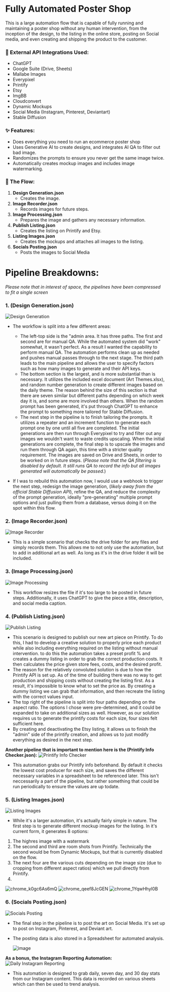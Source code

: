 # **Fully Automated Poster Shop**

This is a large automation flow that is capable of fully running and maintaining a poster shop without any human intervention, from the inception of the design, to the listing in the online store, posting on Social media, and even creating and shipping the product to the customer. 

### 🤖 External API Integrations Used:
- ChatGPT
- Google Suite (Drive, Sheets)
- Mallabe Images
- Everypixel
- Printify
- Etsy
- ImgBB
- Cloudconvert
- Dynamic Mockups
- Social Media (Instagram, Pinterest, Deviantart)
- Stable Diffusion

### ✨ Features:
- Does everything you need to run an ecommerce poster shop
- Uses Generative AI to create designs, and integrates AI QA to filter out bad image.
- Randomizes the prompts to ensure you never get the same image twice.
- Automatically creates mockup images and includes image watermarking.

### 🌊 The Flow:
1. **Design Generation.json**
   - Creates the image.
2. **Image Recorder.json**
   - Records images for future steps.
3. **Image Processing.json**
   - Prepares the image and gathers any necessary information.
4. **Publish Listing.json**
   - Creates the listing on Printify and Etsy.
5. **Listing Images.json**
   - Creates the mockups and attaches all images to the listing.
6. **Socials Posting.json**
   - Posts the images to Social Media
  
# Pipeline Breakdowns:
_Please note that in interest of space, the pipelines have been compressed to fit a single screen_
      
### 1. (Design Generation.json) 
![Design Generation](https://github.com/user-attachments/assets/19f396cc-370d-41b3-a38f-0e1c252949b0)

 - The workflow is split into a few different areas:
    - The left-top side is the "admin area. It has three paths. The first and second are for manual QA. While the automated system did "work" somewhat, it wasn't perfect. As a result I wanted the capability to perform manual QA. The automation performs clean up as needed and pushes manual passes through to the next stage. The third path leads to the main pipeline and allows the user to specify factors such as how many images to generate and their API keys.
    - The bottom section is the largest, and is more substantial than is necessary. It utilizes the included excel document (Art Themes.xlsx), and random number generation to create different images based on the daily theme. The reason behind the size of this section is that there are seven similar but different paths depending on which week day it is, and some are more involved than others. When the random prompt has been generated, it's put through ChatGPT to enhance the prompt to something more tailored for Stable Diffusion.
    - The next step in the pipeline is to finish tailoring the prompts. It utilizes a repeater and an increment function to generate each prompt one by one until all five are completed. The initial generations are then run through Everypixel to try and filter out any images we wouldn't want to waste credits upscaling. When the initial generations are complete, the final step is to upscale the images and run them through QA again, this time with a stricter quality requirement. The images are saved on Drive and Sheets, in order to be worked on in future steps. (_Please note that the QA filtering is disabled by default. It still runs QA to record the info but all images generated will automatically be passed._)

- If I was to rebuild this automation now, I would use a webhook to trigger the next step, redesign the image generation, (_likely away from the official Stable Diffusion API_), refine the QA, and reduce the complexity of the prompt generation, ideally "pre-generating" multiple prompt options and just pulling them from a database, versus doing it on the spot within this flow. 
    

      

### 2. (Image Recorder.json)
![Image Recorder](https://github.com/user-attachments/assets/9cff006f-424e-4fa8-82d3-a8fb7beec33f)

- This is a simple scenario that checks the drive folder for any files and simply records them. This allows me to not only use the automation, but to add in additional art as well. As long as it's in the drive folder it will be included.

### 3. (Image Processing.json)
![Image Processing](https://github.com/user-attachments/assets/4c8c841a-7108-42b7-8664-dade390dab3f)

- This workflow resizes the file if it's too large to be posted in future steps. Additionally, it uses ChatGPT to give the piece a title, description, and social media caption.



### 4. (Publish Listing.json)
![Publish Listing](https://github.com/user-attachments/assets/c4878e2f-e698-472f-91a6-528952b155e1)


- This scenario is designed to publish our new art piece on Printify. To do this, I had to develop a creative solution to properly price each product while also including everything required on the listing without manual intervention. to do this the automation takes a preset profit % and creates a dummy listing in order to grab the correct production costs. It then calculates the price given store fees, costs, and the desired profit.
- The reason for the relatively convoluted solution is due to how the Printify API is set up. As of the time of building there was no way to get production and shipping costs without creating the listing first. As a result, it's impossible to know what to set the price as. By creating a dummy listing we can grab that information, and then recreate the listing with the correct values input.
- The top right of the pipeline is split into four paths depending on the aspect ratio. The options I chose were pre-determined, and it could be expanded to take on additional sizes as well. However, as our solution requires us to generate the printify costs for each size, four sizes felt sufficient here. 
- By creating and deactivating the Etsy listing, it allows us to finish the "admin" side of the printify creation, and allows us to just modify everything as desired in the next step.

**Another pipeline that is important to mention here is the (Printify Info Checker.json):**
![Printify Info Checker](https://github.com/user-attachments/assets/c2a296c8-c673-411d-92c2-c7692cac387d)

- This automation grabs our Printify info beforehand. By default it checks the lowest cost producer for each size, and saves the different necessary variables in a spreadsheet to be referenced later. This isn't neccessarily a part of the pipeline, but rather something that could be run periodically to ensure the values are up todate.

### 5. (Listing Images.json)
![Listing Images](https://github.com/user-attachments/assets/945eedb3-e67e-4423-8580-fec94e7353e6)

- While it's a larger automation, it's actually fairly simple in nature. The first step is to generate different mockup images for the listing. In it's current form, it generates 8 options:
1. The highres image with a watermark
2. The second and third are room shots from Printify. Technically the second would be from Dynamic Mockups, but that is currently disabled on the flow.
3. The next four are the various cuts depending on the image size (due to cropping from different aspect ratios) which we pull directly from Printify.
4. 
![chrome_k0gc6As6mQ](https://github.com/user-attachments/assets/9031c944-6347-42c4-bc8c-ca7756f4f919)
![chrome_qeef8JcGEN](https://github.com/user-attachments/assets/c0aa72da-8172-41d0-be04-71b46ce486c4)
![chrome_1YqwHhyl0B](https://github.com/user-attachments/assets/d53f2690-2cea-483d-aae0-051abdaee805)


### 6. (Socials Posting.json)
![Socials Posting](https://github.com/user-attachments/assets/901843a7-f99a-4389-9ef4-5427a2ee08a7)

- The final step in the pipeline is to post the art on Social Media. It's set up to post on Instagram, Pinterest, and Deviant art.
- The posting data is also stored in a Spreadsheet for automated analysis. 

   ![image](https://github.com/user-attachments/assets/5f66d88c-ee99-46bb-a84a-765767b8109a)

**As a bonus, the Instagram Reporting Automation:**
![Daily Instagram Reporting](https://github.com/user-attachments/assets/b9207b37-9db1-4368-9d6a-71e97742b420)

- This automation is designed to grab daily, seven day, and 30 day stats from our Instagram content. This data is recorded on various sheets which can then be used to trend analysis.


